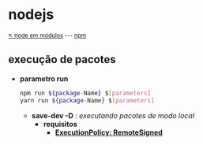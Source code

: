# nodejs

<sub>[:arrow_upper_left: node em módulos](../readme.md) --- [npm](npm/readme.md)<sub>

## execução de pacotes

- **parametro run**

    ```bash
    npm run ${package-Name} $[parameters]
    yarn run ${package-Name} $[parameters]
    ```

    - **save-dev -D** : *executando pacotes de modo local*
        - **requisitos**
            - [**ExecutionPolicy: RemoteSigned**](../../so/windows/ferramentas/powershell/executionpolicy.md)